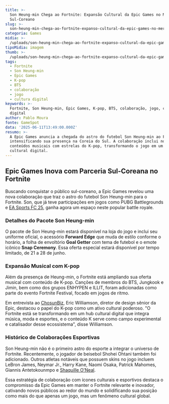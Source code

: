 ```yaml
---
title: >-
  Son Heung-min Chega ao Fortnite: Expansão Cultural da Epic Games no Mercado
  Sul-Coreano
slug: >-
  son-heung-min-chega-ao-fortnite-expanso-cultural-da-epic-games-no-mercado-sul-coreano
categoria: Games
midia: >-
  /uploads/son-heung-min-chega-ao-fortnite-expanso-cultural-da-epic-games-no-mercado-sul-coreano-thumb.jpg
tipoMidia: imagem
thumb: >-
  /uploads/son-heung-min-chega-ao-fortnite-expanso-cultural-da-epic-games-no-mercado-sul-coreano-thumb.jpg
tags:
  - Fortnite
  - Son Heung-min
  - Epic Games
  - K-pop
  - BTS
  - colaboração
  - jogo
  - cultura digital
keywords: >-
  Fortnite, Son Heung-min, Epic Games, K-pop, BTS, colaboração, jogo, cultura
  digital
author: Pablo Moura
fonte: GameSpot
data: '2025-06-11T13:49:00.000Z'
resumo: >-
  A Epic Games anuncia a chegada do astro do futebol Son Heung-min ao Fortnite,
  intensificando sua presença na Coreia do Sul. A colaboração inclui novos
  conteúdos musicais com estrelas do K-pop, transformando o jogo em um hub
  cultural digital.
---
```


## Epic Games Inova com Parceria Sul-Coreana no Fortnite

Buscando conquistar o público sul-coreano, a Epic Games revelou uma nova colaboração que traz o astro do futebol Son Heung-min para o Fortnite. Son, que já teve participações em jogos como PUBG Battlegrounds e [EA Sports FC 25](https://www.gamespot.com/games/ea-sports-fc-25/), ganha agora um espaço neste popular battle royale.

### Detalhes do Pacote Son Heung-min

O pacote de Son Heung-min estará disponível na loja do jogo e inclui seu uniforme oficial, o acessório **Forward Edge** que muda de estilo conforme o horário, a folha de envoltório **Goal Getter** com tema de futebol e o emote icônico **Snap Ceremony**. Essa oferta especial estará disponível por tempo limitado, de 21 a 28 de junho.

### Expansão Musical com K-pop

Além da presença de Heung-min, o Fortnite está ampliando sua oferta musical com conteúdo de K-pop. Canções de membros do BTS, Jungkook e Jimin, bem como dos grupos ENHYPEN e ILLIT, foram adicionadas como parte do evento Fortnite Festival, focado em jogos de ritmo.

Em entrevista ao [ChosunBiz](https://biz.chosun.com/en/en-it/2025/06/11/F42VJ5NSJFHWVL324MKGVUSG5U/), Eric Williamson, diretor de design sênior da Epic, destacou o papel do K-pop como um ativo cultural poderoso. "O Fortnite está se transformando em um hub cultural digital que integra música, moda e esportes, e o conteúdo K serve como campo experimental e catalisador desse ecossistema", disse Williamson.

### Histórico de Colaborações Esportivas

Son Heung-min não é o primeiro astro do esporte a integrar o universo de Fortnite. Recentemente, o jogador de beisebol Shohei Ohtani também foi adicionado. Outros atletas notáveis que possuem skins no jogo incluem LeBron James, Neymar Jr., Harry Kane, Naomi Osaka, Patrick Mahomes, Giannis Antetokounmpo e [Shaquille O'Neal](https://www.gamespot.com/articles/shaq-is-reportedly-coming-to-fortnite/1100-6526822/).

Essa estratégia de colaboração com ícones culturais e esportivos destaca o compromisso da Epic Games em manter o Fortnite relevante e inovador, cativando novos públicos ao redor do mundo e solidificando sua posição como mais do que apenas um jogo, mas um fenômeno cultural global.
